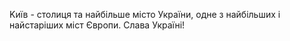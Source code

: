Kиїв - столиця та найбільше місто України, одне з найбільших і найстаріших міст Європи. Слава Україні!
